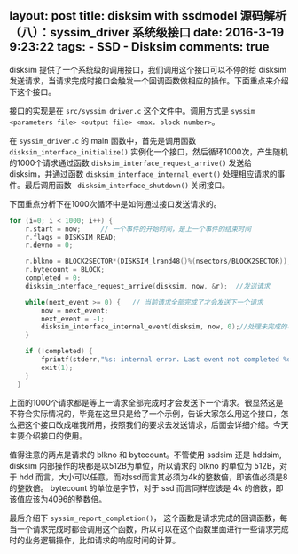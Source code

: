 layout: post
title: disksim with ssdmodel 源码解析（八）：syssim_driver 系统级接口
date: 2016-3-19 9:23:22
tags: 
	- SSD
	- Disksim
comments: true  
---


disksim 提供了一个系统级的调用接口，我们调用这个接口可以不停的给 disksim 发送请求，当请求完成时接口会触发一个回调函数做相应的操作。下面重点来介绍下这个接口。

接口的实现是在 `src/syssim_driver.c` 这个文件中。调用方式是 `syssim <parameters file> <output file> <max. block number>`。

在 `syssim_driver.c` 的 main 函数中，首先是调用函数 `disksim_interface_initialize()` 实例化一个接口，然后循环1000次，产生随机的1000个请求通过函数 `disksim_interface_request_arrive()` 发送给 disksim，并通过函数 `disksim_interface_internal_event()` 处理相应请求的事件。最后调用函数 ` disksim_interface_shutdown()` 关闭接口。

<!--more-->

下面重点分析下在1000次循环中是如何通过接口发送请求的。

```C
for (i=0; i < 1000; i++) {
	r.start = now;     // 一个事件的开始时间，是上一个事件的结束时间
	r.flags = DISKSIM_READ;
	r.devno = 0;

	r.blkno = BLOCK2SECTOR*(DISKSIM_lrand48()%(nsectors/BLOCK2SECTOR));  // 随机生成 blkno
	r.bytecount = BLOCK;
	completed = 0;
	disksim_interface_request_arrive(disksim, now, &r);  //发送请求

	while(next_event >= 0) {   // 当前请求全部完成了才会发送下一个请求
		now = next_event;
		next_event = -1;
		disksim_interface_internal_event(disksim, now, 0);//处理未完成的事件
	}

	if (!completed) {
		fprintf(stderr,"%s: internal error. Last event not completed %d\n", argv[0], i);
		exit(1);
	}
  }
```

上面的1000个请求都是等上一请求全部完成时才会发送下一个请求。很显然这是不符合实际情况的，毕竟在这里只是给了一个示例，告诉大家怎么用这个接口，怎么把这个接口改成唯我所用，按照我们的要求去发送请求，后面会详细介绍。今天主要介绍接口的使用。


值得注意的两点是请求的 blkno 和 bytecount。不管使用 ssdsim 还是 hddsim, disksim 内部操作的块都是以512B为单位，所以请求的 blkno 的单位为 512B，对于 hdd 而言，大小可以任意，而对ssd而言其必须为4k的整数倍，即该值必须是8的整数倍。 bytecount 的单位是字节，对于 ssd 而言同样应该是 4k 的倍数，即该值应该为4096的整数倍。

最后介绍下 `syssim_report_completion()`， 这个函数是请求完成的回调函数，每当一个请求完成时都会调用这个函数，所以可以在这个函数里面进行一些请求完成时的业务逻辑操作，比如请求的响应时间的计算。

